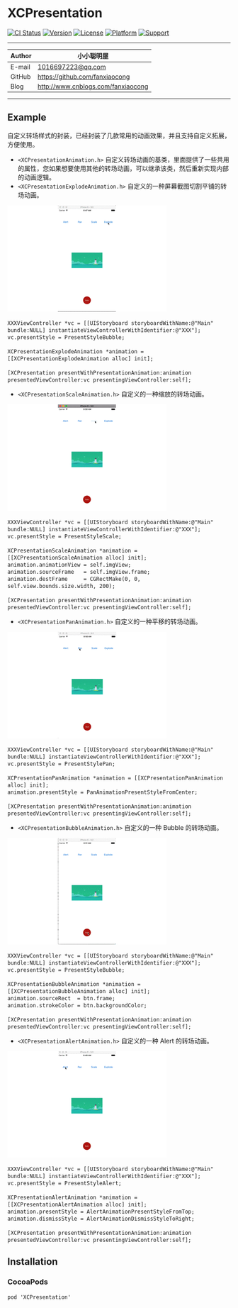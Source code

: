 # XCPresentation

[![CI Status](https://img.shields.io/travis/fanxiaocong/XCPresentation.svg?style=flat)](https://travis-ci.org/fanxiaocong/XCPresentation)
[![Version](https://img.shields.io/cocoapods/v/XCPresentation.svg?style=flat)](https://cocoapods.org/pods/XCPresentation)
[![License](https://img.shields.io/badge/license-MIT-green.svg?style=flat)](https://cocoapods.org/pods/XCPresentation)
[![Platform](https://img.shields.io/badge/platform-iOS-green.svg?style=flat)](https://cocoapods.org/pods/XCPresentation)
[![Support](https://img.shields.io/badge/support-iOS%208%2B%20-green.svg?style=flat)](https://www.apple.com/nl/ios/)&nbsp;

***
|Author|小小聪明屋|
|---|---|
|E-mail|1016697223@qq.com|
|GitHub|https://github.com/fanxiaocong|
|Blog|http://www.cnblogs.com/fanxiaocong|
***

## Example
自定义转场样式的封装，已经封装了几款常用的动画效果，并且支持自定义拓展，方便使用。

- `<XCPresentationAnimation.h>`&nbsp;自定义转场动画的基类，里面提供了一些共用的属性，您如果想要使用其他的转场动画，可以继承该类，然后重新实现内部的动画逻辑。
- `<XCPresentationExplodeAnimation.h>`&nbsp;自定义的一种屏幕截图切割平铺的转场动画。

![Explode](Screenshots/explode.gif)

```objc
XXXViewController *vc = [[UIStoryboard storyboardWithName:@"Main" bundle:NULL] instantiateViewControllerWithIdentifier:@"XXX"];
vc.presentStyle = PresentStyleBubble;
    
XCPresentationExplodeAnimation *animation = [[XCPresentationExplodeAnimation alloc] init];
    
[XCPresentation presentWithPresentationAnimation:animation presentedViewController:vc presentingViewController:self];
```
- `<XCPresentationScaleAnimation.h>`&nbsp;自定义的一种缩放的转场动画。

![Scale](Screenshots/scale.gif)

```objc
XXXViewController *vc = [[UIStoryboard storyboardWithName:@"Main" bundle:NULL] instantiateViewControllerWithIdentifier:@"XXX"];
vc.presentStyle = PresentStyleScale;
    
XCPresentationScaleAnimation *animation = [[XCPresentationScaleAnimation alloc] init];
animation.animationView = self.imgView;
animation.sourceFrame   = self.imgView.frame;
animation.destFrame     = CGRectMake(0, 0, self.view.bounds.size.width, 200);
    
[XCPresentation presentWithPresentationAnimation:animation presentedViewController:vc presentingViewController:self];
```
- `<XCPresentationPanAnimation.h>`&nbsp;自定义的一种平移的转场动画。

![Pan](Screenshots/pan.gif)

```objc
XXXViewController *vc = [[UIStoryboard storyboardWithName:@"Main" bundle:NULL] instantiateViewControllerWithIdentifier:@"XXX"];
vc.presentStyle = PresentStylePan;
    
XCPresentationPanAnimation *animation = [[XCPresentationPanAnimation alloc] init];
animation.presentStyle = PanAnimationPresentStyleFromCenter;
    
[XCPresentation presentWithPresentationAnimation:animation presentedViewController:vc presentingViewController:self];
```
- `<XCPresentationBubbleAnimation.h>`&nbsp;自定义的一种 Bubble 的转场动画。

![Bubble](Screenshots/bubble.gif)

```objc
XXXViewController *vc = [[UIStoryboard storyboardWithName:@"Main" bundle:NULL] instantiateViewControllerWithIdentifier:@"XXX"];
vc.presentStyle = PresentStyleBubble;
    
XCPresentationBubbleAnimation *animation = [[XCPresentationBubbleAnimation alloc] init];
animation.sourceRect  = btn.frame;
animation.strokeColor = btn.backgroundColor;
    
[XCPresentation presentWithPresentationAnimation:animation presentedViewController:vc presentingViewController:self];
```
- `<XCPresentationAlertAnimation.h>`&nbsp;自定义的一种 Alert 的转场动画。

![Alert](Screenshots/alert.gif)

```objc
XXXViewController *vc = [[UIStoryboard storyboardWithName:@"Main" bundle:NULL] instantiateViewControllerWithIdentifier:@"XXX"];
vc.presentStyle = PresentStyleAlert;
    
XCPresentationAlertAnimation *animation = [[XCPresentationAlertAnimation alloc] init];
animation.presentStyle = AlertAnimationPresentStyleFromTop;
animation.dismissStyle = AlertAnimationDismissStyleToRight;
    
[XCPresentation presentWithPresentationAnimation:animation presentedViewController:vc presentingViewController:self];
```



## Installation

### CocoaPods
```objc
pod 'XCPresentation'
```